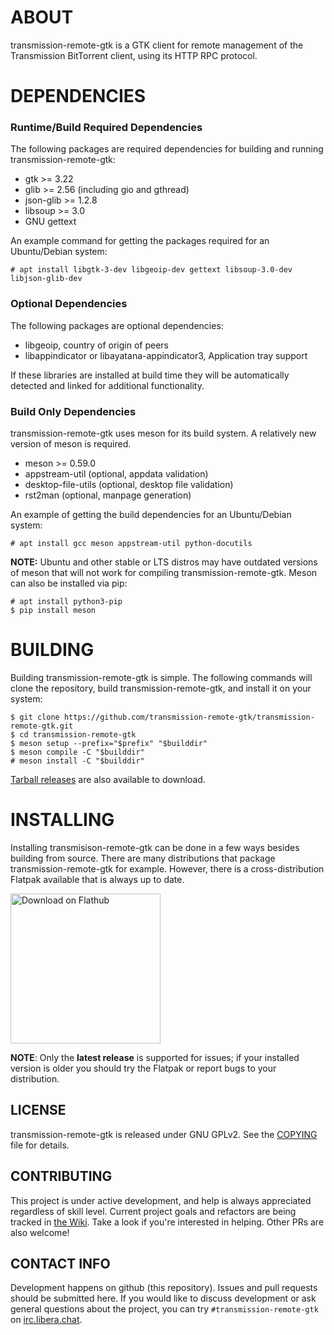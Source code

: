 # ABOUT

transmission-remote-gtk is a GTK client for remote management of
the Transmission BitTorrent client, using its HTTP RPC protocol.


# DEPENDENCIES

### Runtime/Build Required Dependencies
The following packages are required dependencies for building and running
transmission-remote-gtk:

 - gtk >= 3.22
 - glib >= 2.56 (including gio and gthread)
 - json-glib >= 1.2.8
 - libsoup >= 3.0
 - GNU gettext

An example command for getting the packages required for an Ubuntu/Debian
system:

```
# apt install libgtk-3-dev libgeoip-dev gettext libsoup-3.0-dev libjson-glib-dev
```

### Optional Dependencies
The following packages are optional dependencies:

 - libgeoip, country of origin of peers
 - libappindicator or libayatana-appindicator3, Application tray support

If these libraries are installed at build time they will be automatically
detected and linked for additional functionality.

### Build Only Dependencies
transmission-remote-gtk uses meson for its build system. A relatively new
version of meson is required.

 - meson >= 0.59.0
 - appstream-util (optional, appdata validation)
 - desktop-file-utils (optional, desktop file validation)
 - rst2man (optional, manpage generation)

An example of getting the build dependencies for an Ubuntu/Debian system:

```
# apt install gcc meson appstream-util python-docutils
```

**NOTE:** Ubuntu and other stable or LTS distros may have outdated versions of
meson that will not work for compiling transmission-remote-gtk. Meson can also
be installed via pip:

```
# apt install python3-pip
$ pip install meson
```


# BUILDING

Building transmission-remote-gtk is simple. The following commands will clone
the repository, build transmission-remote-gtk, and install it on your system:

```
$ git clone https://github.com/transmission-remote-gtk/transmission-remote-gtk.git
$ cd transmission-remote-gtk
$ meson setup --prefix="$prefix" "$builddir"
$ meson compile -C "$builddir"
# meson install -C "$builddir"
```

[Tarball releases](https://github.com/transmission-remote-gtk/transmission-remote-gtk/releases)
are also available to download.


# INSTALLING

Installing transmisison-remote-gtk can be done in a few ways besides building from source. There are many distributions that package transmission-remote-gtk for example. However, there is a cross-distribution Flatpak available that is always up to date.

<a href='https://flathub.org/apps/details/io.github.TransmissionRemoteGtk'><img width='240' alt='Download on Flathub' src='https://flathub.org/assets/badges/flathub-badge-en.png'/></a>

**NOTE**: Only the **latest release** is supported for issues; if your installed version is older you should try the Flatpak or report bugs to your distribution.

## LICENSE

transmission-remote-gtk is released under GNU GPLv2.
See the [COPYING](./COPYING) file for details.

## CONTRIBUTING

This project is under active development, and help is always appreciated regardless of skill level. Current
project goals and refactors are being tracked in [the Wiki](https://github.com/transmission-remote-gtk/transmission-remote-gtk/wiki/TODOs).
Take a look if you're interested in helping. Other PRs are also welcome!

## CONTACT INFO

Development happens on github (this repository). Issues and pull requests should be submitted here. If
you would like to discuss development or ask general questions about the project, you can try `#transmission-remote-gtk`
on [irc.libera.chat](ircs://irc.libera.chat:6697).
